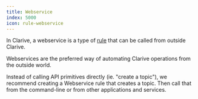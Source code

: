 ```yaml
---
title: Webservice
index: 5000
icon: rule-webservice
---
```


In Clarive, a webservice is a type of [rule](concepts/rule) that can be called from outside Clarive. 

Webservices are the preferred way of automating Clarive operations from the outside world. 

Instead of calling API primitives directly (ie. "create a topic"), 
we recommend creating a Webservice rule that creates a topic.
Then call that from the command-line or from other applications
and services. 
